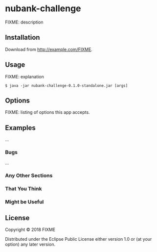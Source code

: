 # nubank-challenge

FIXME: description

## Installation

Download from http://example.com/FIXME.

## Usage

FIXME: explanation

    $ java -jar nubank-challenge-0.1.0-standalone.jar [args]

## Options

FIXME: listing of options this app accepts.

## Examples

...

### Bugs

...

### Any Other Sections
### That You Think
### Might be Useful

## License

Copyright © 2018 FIXME

Distributed under the Eclipse Public License either version 1.0 or (at
your option) any later version.
